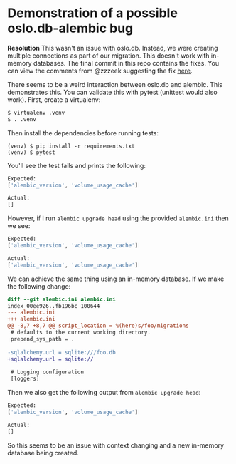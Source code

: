 # Demonstration of a possible oslo.db-alembic bug

**Resolution** This wasn't an issue with oslo.db. Instead, we were creating
multiple connections as part of our migration. This doesn't work with in-memory
databases. The final commit in this repo contains the fixes. You can view the
comments from @zzzeek suggesting the fix [here][comments].

There seems to be a weird interaction between oslo.db and alembic. This
demonstrates this. You can validate this with pytest (unittest would also
work). First, create a virtualenv:

```bash
$ virtualenv .venv
$ . .venv
```

Then install the dependencies before running tests:

```
(venv) $ pip install -r requirements.txt
(venv) $ pytest
```

You'll see the test fails and prints the following:

```bash
Expected:
['alembic_version', 'volume_usage_cache']

Actual:
[]
```

However, if I run `alembic upgrade head` using the provided `alembic.ini` then
we see:

```bash
Expected:
['alembic_version', 'volume_usage_cache']

Actual:
['alembic_version', 'volume_usage_cache']
```

We can achieve the same thing using an in-memory database. If we make the
following change:

```diff
diff --git alembic.ini alembic.ini
index 00ee926..fb196bc 100644
--- alembic.ini
+++ alembic.ini
@@ -8,7 +8,7 @@ script_location = %(here)s/foo/migrations
 # defaults to the current working directory.
 prepend_sys_path = .
 
-sqlalchemy.url = sqlite:///foo.db
+sqlalchemy.url = sqlite://
 
 # Logging configuration
 [loggers]
```

Then we also get the following output from `alembic upgrade head`:

```bash
Expected:
['alembic_version', 'volume_usage_cache']

Actual:
[]
```

So this seems to be an issue with context changing and a new in-memory database
being created.

[comments]: https://github.com/stephenfin/alembic-sqlite-memory-issue/commit/28f7d6e814b0751e1f743e0abad680e66102d42b
